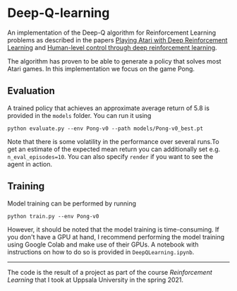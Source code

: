 # Deep-Q-learning
An implementation of the Deep-Q algorithm for Reinforcement Learning problems as described in the papers [Playing Atari with Deep Reinforcement Learning] and [Human-level control through deep reinforcement learning].

[Playing Atari with Deep Reinforcement Learning]: https://arxiv.org/abs/1312.5602
[Human-level control through deep reinforcement learning]: https://web.stanford.edu/class/psych209/Readings/MnihEtAlHassibis15NatureControlDeepRL.pdf

The algorithm has proven to be able to generate a policy that solves most Atari games. In this implementation we focus on the game Pong.

## Evaluation

A trained policy that achieves an approximate average return of 5.8 is provided in the `models` folder. You can run it using
```
python evaluate.py --env Pong-v0 --path models/Pong-v0_best.pt
```
Note that there is some volatility in the performance over several runs.To get an estimate of the expected mean return you can additionally set e.g. `n_eval_episodes=10`. You can also specify `render` if you want to see the agent in action.

## Training
Model training can be performed by running
```
python train.py --env Pong-v0
```
However, it should be noted that the model training is time-consuming. If you don't have a GPU at hand, I recommend performing the model training using Google Colab and make use of their GPUs. A notebook with instructions on how to do so is provided in `DeepQLearning.ipynb`. 
______________________

The code is the result of a project as part of the course  *Reinforcement Learning* that I took at Uppsala University in the spring 2021.
